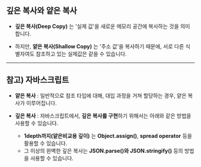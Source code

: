 ## 깊은 복사와 얕은 복사

- **깊은 복사(Deep Copy)** 는 '실제 값'을 새로운 메모리 공간에 복사하는 것을 의미합니다.

- 하지만, **얕은 복사(Shallow Copy)** 는 '주소 값'을 복사하기 때문에, 서로 다른 식별자여도 참조하고 있는 실제값은 같을 수 있습니다.

---

## 참고) 자바스크립트

- **얕은 복사** : 일반적으로 참조 타입에 대해, 대입 과정을 거쳐 할당하는 경우, 얕은 복사가 이루어집니다.

- **깊은 복사** : 자바스크립트에서, **깊은 복사를 구현**하기 위해서는 아래와 같은 방법을 사용할 수 있습니다.
    - **1depth까지(얕은비교용 깊이)** 는 **Object.assign()**, **spread operator** 등을 활용할 수 있습니다. 
    - 그 이상의 완벽한 깊은 복사는 **JSON.parse()와 JSON.stringify()** 등의 방법을 사용할 수 있습니다.